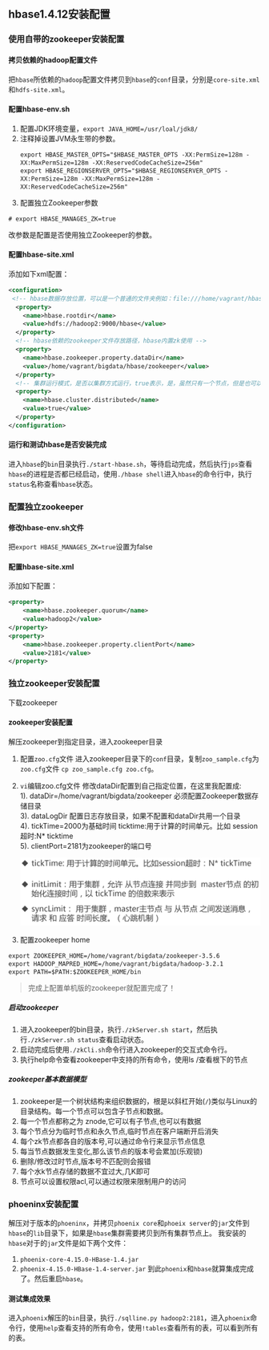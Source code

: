 ## hbase1.4.12安装配置
### 使用自带的zookeeper安装配置
#### 拷贝依赖的hadoop配置文件
把`hbase`所依赖的`hadoop`配置文件拷贝到`hbase`的`conf`目录，分别是`core-site.xml`和`hdfs-site.xml`。
#### 配置hbase-env.sh
1. 配置JDK环境变量，`export JAVA_HOME=/usr/loal/jdk8/`
2. 注释掉设置JVM永生带的参数。
    ```shell script
    export HBASE_MASTER_OPTS="$HBASE_MASTER_OPTS -XX:PermSize=128m -XX:MaxPermSize=128m -XX:ReservedCodeCacheSize=256m"
    export HBASE_REGIONSERVER_OPTS="$HBASE_REGIONSERVER_OPTS -XX:PermSize=128m -XX:MaxPermSize=128m -XX:ReservedCodeCacheSize=256m"
    ```
3. 配置独立Zookeeper参数
```shell script
# export HBASE_MANAGES_ZK=true
```
改参数是配置是否使用独立Zookeeper的参数。
#### 配置hbase-site.xml
添加如下xml配置：
```xml
<configuration>
 <!-- hbase数据存放位置，可以是一个普通的文件夹例如：file:///home/vagrant/hbase，这里设置的是hdfs路径 -->
  <property>
    <name>hbase.rootdir</name>
    <value>hdfs://hadoop2:9000/hbase</value>
  </property>
  <!-- hbase依赖的zookeeper文件存放路径，hbase内置zk使用 -->
  <property>
    <name>hbase.zookeeper.property.dataDir</name>
    <value>/home/vagrant/bigdata/hbase/zookeeper</value>
  </property>
  <!-- 集群运行模式，是否以集群方式运行，true表示，是，虽然只有一个节点，但是也可以使用集群方式运行 -->
  <property>
    <name>hbase.cluster.distributed</name>
    <value>true</value>
  </property>
</configuration>
```
#### 运行和测试hbase是否安装完成
进入`hbase`的`bin`目录执行`./start-hbase.sh`，等待启动完成，然后执行`jps`查看`hbase`的进程是否都已经启动，使用`./hbase shell`进入`hbase`的命令行中，执行`status`名称查看`hbase`状态。
### 配置独立zookeeper
#### 修改hbase-env.sh文件
把`export HBASE_MANAGES_ZK=true`设置为false
#### 配置hbase-site.xml
添加如下配置：
```xml
<property>
    <name>hbase.zookeeper.quorum</name>
    <value>hadoop2</value>
</property>
<property>
    <name>hbase.zookeeper.property.clientPort</name>
    <value>2181</value>
</property>
```
### 独立zookeeper安装配置
下载zookeeper
#### zookeeper安装配置
解压zookeeper到指定目录，进入zookeeper目录
1. 配置`zoo.cfg`文件
进入zookeeper目录下的`conf`目录，复制`zoo_sample.cfg`为`zoo.cfg`文件
`cp zoo_sample.cfg zoo.cfg`。
2. `vi`编辑zoo.cfg文件
修改dataDir配置到自己指定位置，在这里我配置成:<br/>
1). dataDir=/home/vagrant/bigdata/zookeeper 必须配置Zookeeper数据存储目录<br/>
3). dataLogDir 配置日志存放目录，如果不配置和dataDir共用一个目录<br/>
4). tickTime=2000为基础时间 ticktime:用于计算的时间单元。比如 session超时:N* ticktime<br/>
5). clientPort=2181为zookeeper的端口号

    ![几个参数说明](./imgs/1.png)

3. 配置zookeeper home
```shell script
export ZOOKEEPER_HOME=/home/vagrant/bigdata/zookeeper-3.5.6
export HADOOP_MAPRED_HOME=/home/vagrant/bigdata/hadoop-3.2.1
export PATH=$PATH:$ZOOKEEPER_HOME/bin
```
> 完成上配置单机版的zookeeper就配置完成了！

##### 启动zookeeper
1. 进入zookeeper的bin目录，执行`./zkServer.sh start`，然后执行`./zkServer.sh status`查看启动状态。
2. 启动完成后使用`./zkCli.sh`命令行进入zookeeper的交互式命令行。
3. 执行help命令查看zookeeper中支持的所有命令，使用ls /查看根下的节点
##### zookeeper基本数据模型
1. zookeeper是一个树状结构来组织数据的，根是以斜杠开始(`/`)类似与Linux的目录结构。每一个节点可以包含子节点和数据。
2. 每一个节点都称之为 znode,它可以有子节点,也可以有数据
3. 每个节点分为临时节点和永久节点,临时节点在客户端断开后消失
4. 每个zk节点都各自的版本号,可以通过命令行来显示节点信息
5. 每当节点数据发生变化,那么该节点的版本号会累加(乐观锁)
6. 删除/修改过时节点,版本号不匹配则会报错
7. 每个水k节点存储的数据不宜过大,几K即可
8. 节点可以设置权限acl,可以通过权限来限制用户的访问

### phoeninx安装配置
解压对于版本的`phoeninx`，并拷贝`phoenix core`和`phoeix server`的`jar`文件到`hbase`的`lib`目录下，如果是`hbase`集群需要拷贝到所有集群节点上。
我安装的`hbase`对于的`jar`文件是如下两个文件：
1. `phoenix-core-4.15.0-HBase-1.4.jar`
2. `phoenix-4.15.0-HBase-1.4-server.jar`
到此`phoenix`和`hbase`就算集成完成了。然后重启`hbase`。
#### 测试集成效果
进入`phoenix`解压的`bin`目录，执行`./sqlline.py hadoop2:2181`，进入`phoenix`命令行，使用`help`查看支持的所有命令，使用`!tables`查看所有的表，可以看到所有的表。
